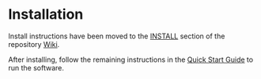 # Installation

Install instructions have been moved to the [INSTALL](https://github.com/Strandedathome/rolls-blockchain/wiki/INSTALL) section of the repository [Wiki](https://github.com/Strandedathome/rolls-blockchain/wiki).

After installing, follow the remaining instructions in the
[Quick Start Guide](https://github.com/Strandedathome/rolls-blockchain/wiki/Quick-Start-Guide)
to run the software.
